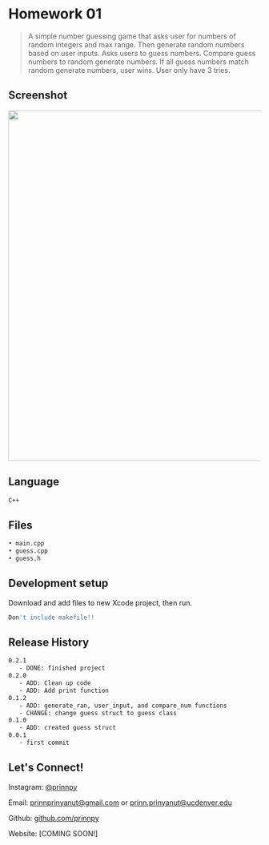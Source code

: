 
# Homework 01
> A simple number guessing game that asks user for numbers of random integers
and max range. Then generate random numbers based on user inputs. Asks users
to guess numbers. Compare guess numbers to random generate numbers.
If all guess numbers match random generate numbers, user wins. User only have 3 tries.

## Screenshot

<img src="https://github.com/prinnpy/data_structure/blob/HW01/DataHW01.png" width="700">

## Language
```sh
C++
```

## Files
```sh
• main.cpp 
• guess.cpp 
• guess.h
```
## Development setup

Download and add files to new Xcode project, then run.

```sh
Don't include makefile!!
```

## Release History

```sh
0.2.1
   - DONE: finished project
0.2.0
   - ADD: Clean up code
   - ADD: Add print function
0.1.2
   - ADD: generate_ran, user_input, and compare_num functions
   - CHANGE: change guess struct to guess class
0.1.0
   - ADD: created guess struct
0.0.1
   - first commit
```

## Let's Connect!

Instagram: [@prinnpy](https://www.instagram.com/prinnpy)

Email: prinnprinyanut@gmail.com or prinn.prinyanut@ucdenver.edu

Github: [github.com/prinnpy](https://github.com/prinnpy)

Website: [COMING SOON!]
